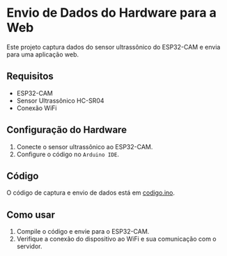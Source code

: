 # Envio de Dados do Hardware para a Web

Este projeto captura dados do sensor ultrassônico do ESP32-CAM e envia para uma aplicação web.

## Requisitos
- ESP32-CAM
- Sensor Ultrassônico HC-SR04
- Conexão WiFi

## Configuração do Hardware
1. Conecte o sensor ultrassônico ao ESP32-CAM.
2. Configure o código no `Arduino IDE`.

## Código
O código de captura e envio de dados está em [codigo.ino](codigo.ino).

## Como usar
1. Compile o código e envie para o ESP32-CAM.
2. Verifique a conexão do dispositivo ao WiFi e sua comunicação com o servidor.

